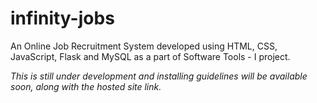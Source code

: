 # infinity-jobs
An Online Job Recruitment System developed using HTML, CSS, JavaScript, Flask and MySQL as a part of Software Tools - I project.

*This is still under development and installing guidelines will be available soon, along with the hosted site link.*

